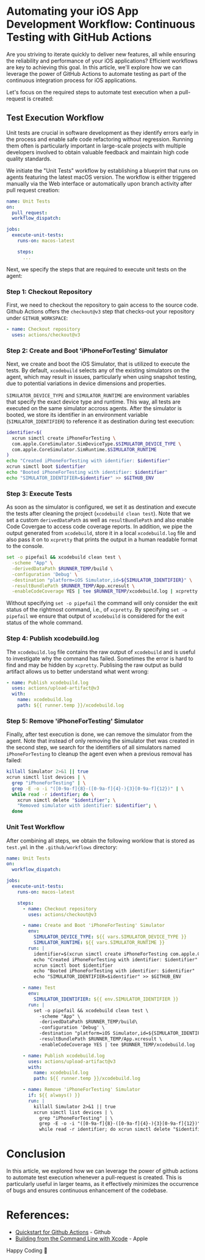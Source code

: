 # Automating your iOS App Development Workflow: Continuous Testing with GitHub Actions

Are you striving to iterate quickly to deliver new features, all while ensuring the reliability and performance of your iOS applications? Efficient workflows are key to achieving this goal. In this article, we'll explore how we can leverage the power of GitHub Actions to automate testing as part of the continuous integration process for iOS applications.

Let's focus on the required steps to automate test execution when a pull-request is created:

## Test Execution Workflow

Unit tests are crucial in software development as they identify errors early in the process and enable safe code refactoring without regression. Running them often is particularly important in large-scale projects with multiple developers involved to obtain valuable feedback and maintain high code quality standards.

We initiate the "Unit Tests" workflow by establishing a blueprint that runs on agents featuring the latest macOS version. The workflow is either triggered manually via the Web interface or automatically upon branch activity after pull request creation:

```yml
name: Unit Tests
on:
  pull_request:
  workflow_dispatch:

jobs:
  execute-unit-tests:
    runs-on: macos-latest

    steps:
      ...
```

Next, we specify the steps that are required to execute unit tests on the agent:

### Step 1: Checkout Repository

First, we need to checkout the repository to gain access to the source code. Github Actions offers the `checkout@v3` step that checks-out your repository under `GITHUB_WORKSPACE`:

```yaml
- name: Checkout repository
  uses: actions/checkout@v3
```

### Step 2: Create and Boot 'iPhoneForTesting' Simulator

Next, we create and boot the iOS Simulator, that is utilized to execute the tests. By default, `xcodebuild` selects any of the existing simulators on the agent, which may result in issues, particularly when using snapshot testing, due to potential variations in device dimensions and properties. 

`SIMULATOR_DEVICE_TYPE` and `SIMULATOR_RUNTIME` are environment variables that specify the exact device type and runtime. This way, all tests are executed on the same simulator accross agents. After the simulator is booted, we store its identifier in an environment variable (`SIMULATOR_IDENTIFIER`) to reference it as destination during test execution: 

```sh
identifier=$(
  xcrun simctl create iPhoneForTesting \
  com.apple.CoreSimulator.SimDeviceType.$SIMULATOR_DEVICE_TYPE \
  com.apple.CoreSimulator.SimRuntime.$SIMULATOR_RUNTIME
)
echo "Created iPhoneForTesting with identifier: $identifier"
xcrun simctl boot $identifier
echo "Booted iPhoneForTesting with identifier: $identifier"
echo "SIMULATOR_IDENTIFIER=$identifier" >> $GITHUB_ENV
```

### Step 3: Execute Tests

As soon as the simulator is configured, we set it as destination and execute the tests after cleaning the project (`xcodebuild clean test`). Note that we set a custom `derivedDataPath` as well as `resultBundlePath` and also enable Code Covergae to access code coverage reports. In addition, we pipe the output generated from `xcodebuild`, store it in a local `xcodebuild.log` file and also pass it on to `xcpretty` that prints the output in a human readable format to the console.

```sh
set -o pipefail && xcodebuild clean test \
  -scheme "App" \
  -derivedDataPath $RUNNER_TEMP/build \
  -configuration 'Debug' \
  -destination "platform=iOS Simulator,id=${SIMULATOR_IDENTIFIER}" \
  -resultBundlePath $RUNNER_TEMP/App.xcresult \
  -enableCodeCoverage YES | tee $RUNNER_TEMP/xcodebuild.log | xcpretty
```

Without specifying `set -o pipefail` the command will only consider the exit status of the rightmost command, i.e., of `xcpretty`. By specifying `set -o pipefail` we ensure that output of `xcodebuild` is considered for the exit status of the whole command.

### Step 4: Publish xcodebuild.log

The `xcodebuild.log` file contains the raw output of `xcodebuild` and is useful to investigate why the command has failed. Sometimes the error is hard to find and may be hidden by `xcpretty`. Publising the raw output as build artifact allows us to better understand what went wrong:

```yaml
- name: Publish xcodebuild.log
  uses: actions/upload-artifact@v3
  with:
    name: xcodebuild.log
    path: ${{ runner.temp }}/xcodebuild.log
```

### Step 5: Remove 'iPhoneForTesting' Simulator

Finally, after test execution is done, we can remove the simulator from the agent. Note that instead of only removing the simulator thet was created in the second step, we search for the identifiers of all simulators named `iPhoneForTesting` to cleanup the agent even when a previous removal has failed:

```sh
killall Simulator 2>&1 || true
xcrun simctl list devices | \
  grep "iPhoneForTesting" | \
  grep -E -o -i "([0-9a-f]{8}-([0-9a-f]{4}-){3}[0-9a-f]{12})" | \
  while read -r identifier; do \
    xcrun simctl delete "$identifier"; \
    "Removed simulator with identifier: $identifier"; \
  done
```

### Unit Test Workflow

After combining all steps, we obtain the following worklow that is stored as `test.yml` in the `.github/workflows` directory:

```yml
name: Unit Tests
on:
  workflow_dispatch:

jobs:
  execute-unit-tests:
    runs-on: macos-latest

    steps:
      - name: Checkout repository
        uses: actions/checkout@v3

      - name: Create and Boot 'iPhoneForTesting' Simulator
        env: 
          SIMULATOR_DEVICE_TYPE: ${{ vars.SIMULATOR_DEVICE_TYPE }}
          SIMULATOR_RUNTIME: ${{ vars.SIMULATOR_RUNTIME }}
        run: |
          identifier=$(xcrun simctl create iPhoneForTesting com.apple.CoreSimulator.SimDeviceType.$SIMULATOR_DEVICE_TYPE com.apple.CoreSimulator.SimRuntime.$SIMULATOR_RUNTIME)
          echo "Created iPhoneForTesting with identifier: $identifier"
          xcrun simctl boot $identifier
          echo "Booted iPhoneForTesting with identifier: $identifier"
          echo "SIMULATOR_IDENTIFIER=$identifier" >> $GITHUB_ENV

      - name: Test
        env:
          SIMULATOR_IDENTIFIER: ${{ env.SIMULATOR_IDENTIFIER }}
        run: |
          set -o pipefail && xcodebuild clean test \
            -scheme "App" \
            -derivedDataPath $RUNNER_TEMP/build\
            -configuration 'Debug' \
            -destination "platform=iOS Simulator,id=${SIMULATOR_IDENTIFIER}" \
            -resultBundlePath $RUNNER_TEMP/App.xcresult \
            -enableCodeCoverage YES | tee $RUNNER_TEMP/xcodebuild.log | xcpretty

      - name: Publish xcodebuild.log
        uses: actions/upload-artifact@v3
        with:
          name: xcodebuild.log
          path: ${{ runner.temp }}/xcodebuild.log

      - name: Remove 'iPhoneForTesting' Simulator
        if: ${{ always() }}
        run: |
          killall Simulator 2>&1 || true
          xcrun simctl list devices | \
            grep "iPhoneForTesting" | \
            grep -E -o -i "([0-9a-f]{8}-([0-9a-f]{4}-){3}[0-9a-f]{12})" | \
            while read -r identifier; do xcrun simctl delete "$identifier"; echo "Removed simulator with identifier: $identifier"; done
```

# Conclusion

In this article, we explored how we can leverage the power of github actions to automate test execution whenever a pull-request is created. This is particularly useful in larger teams, as it effectively minimizes the occurrence of bugs and ensures continuous enhancement of the codebase.

# References:

- [Quickstart for Github Actions](https://docs.github.com/en/actions/quickstart) - Github
- [Building from the Command Line with Xcode](https://developer.apple.com/library/archive/technotes/tn2339/_index.html) - Apple

Happy Coding 🚀